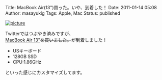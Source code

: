 Title: MacBook Air(13")買った。いや、到着した！
Date: 2011-01-14 05:08
Author: masayukig
Tags: Apple, Mac
Status: published

[![picture](http://farm6.static.flickr.com/5125/5352096223_fc20480cdf.jpg)
](http://www.flickr.com/photos/masayun/5352096223/ "Untitled by masayukig, on Flickr")

Twitterではつぶやき済みですが、  
[MacBook Air
13"](http://www.apple.com/jp/macbookair/)~~を買いました。~~が到着しました！

-   USキーボード
-   128GB SSD
-   CPU:1.86GHz

といった感じにカスタマイズしてます。
